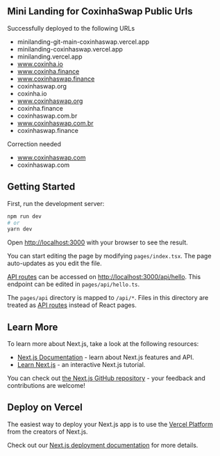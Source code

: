 ## Mini Landing for CoxinhaSwap Public Urls

Successfully deployed to the following URLs

- minilanding-git-main-coxinhaswap.vercel.app
- minilanding-coxinhaswap.vercel.app
- minilanding.vercel.app
- www.coxinha.io
- www.coxinha.finance
- www.coxinhaswap.finance
- coxinhaswap.org
- coxinha.io
- www.coxinhaswap.org
- coxinha.finance
- coxinhaswap.com.br
- www.coxinhaswap.com.br
- coxinhaswap.finance

Correction needed

- www.coxinhaswap.com
- coxinhaswap.com

## Getting Started

First, run the development server:

```bash
npm run dev
# or
yarn dev
```

Open [http://localhost:3000](http://localhost:3000) with your browser to see the result.

You can start editing the page by modifying `pages/index.tsx`. The page auto-updates as you edit the file.

[API routes](https://nextjs.org/docs/api-routes/introduction) can be accessed on [http://localhost:3000/api/hello](http://localhost:3000/api/hello). This endpoint can be edited in `pages/api/hello.ts`.

The `pages/api` directory is mapped to `/api/*`. Files in this directory are treated as [API routes](https://nextjs.org/docs/api-routes/introduction) instead of React pages.

## Learn More

To learn more about Next.js, take a look at the following resources:

- [Next.js Documentation](https://nextjs.org/docs) - learn about Next.js features and API.
- [Learn Next.js](https://nextjs.org/learn) - an interactive Next.js tutorial.

You can check out [the Next.js GitHub repository](https://github.com/vercel/next.js/) - your feedback and contributions are welcome!

## Deploy on Vercel

The easiest way to deploy your Next.js app is to use the [Vercel Platform](https://vercel.com/new?utm_medium=default-template&filter=next.js&utm_source=create-next-app&utm_campaign=create-next-app-readme) from the creators of Next.js.

Check out our [Next.js deployment documentation](https://nextjs.org/docs/deployment) for more details.
